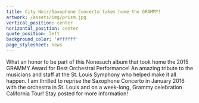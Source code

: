 ```yaml
---
title: City Noir/Saxophone Concerto takes home the GRAMMY!
artwork: /assets/img/prism.jpg
vertical_position: center
horizontal_position: center
quote_position: left
background_color: '#ffffff'
page_stylesheet: news
---
```

What an honor to be part of this Nonesuch album that took home the 2015 GRAMMY Award for Best Orchestral Performance! An amazing tribute to the musicians and staff at the St. Louis Symphony who helped make it all happen. I am thrilled to reprise the Saxophone Concerto in January 2016 with the orchestra in St. Louis and on a week-long, Grammy celebration California Tour! Stay posted for more information!
